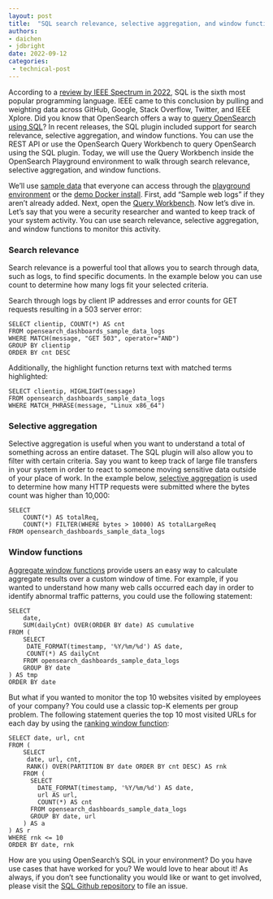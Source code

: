 ```yaml
---
layout: post
title:  "SQL search relevance, selective aggregation, and window functions in OpenSearch"
authors:
- daichen
- jdbright
date: 2022-09-12
categories:
 - technical-post
---
```


According to a [review by IEEE Spectrum in 2022](https://spectrum.ieee.org/top-programming-languages-2022), SQL is the sixth most popular programming language. IEEE came to this conclusion by pulling and weighting data across GitHub, Google, Stack Overflow, Twitter, and IEEE Xplore. Did you know that OpenSearch offers a way to [query OpenSearch using SQL](https://opensearch.org/blog/feature/2022/02/feature-deep-dive-opensearch-sql-basic-queries/)? In recent releases, the SQL plugin included support for search relevance, selective aggregation, and window functions. You can use the REST API or use the OpenSearch Query Workbench to query OpenSearch using the SQL plugin. Today, we will use the Query Workbench inside the OpenSearch Playground environment to walk through search relevance, selective aggregation, and window functions.

We’ll use [sample data](https://playground.opensearch.org/app/home#/tutorial_directory) that everyone can access through the [playground environment](http://openseach.playground.com/) or the [demo Docker install](https://opensearch.org/docs/latest/opensearch/install/docker/). First, add “Sample web logs” if they aren’t already added. Next, open the [Query Workbench](https://playground.opensearch.org/app/opensearch-query-workbench). Now let’s dive in. Let’s say that you were a security researcher and wanted to keep track of your system activity. You can use search relevance, selective aggregation, and window functions to monitor this activity.

### Search relevance

Search relevance is a powerful tool that allows you to search through data, such as logs, to find specific documents. In the example below you can use count to determine how many logs fit your selected criteria.

Search through logs by client IP addresses and error counts for GET requests resulting in a 503 server error:

```
SELECT clientip, COUNT(*) AS cnt
FROM opensearch_dashboards_sample_data_logs
WHERE MATCH(message, "GET 503", operator="AND")
GROUP BY clientip
ORDER BY cnt DESC
```

Additionally, the highlight function returns text with matched terms highlighted:

```
SELECT clientip, HIGHLIGHT(message)
FROM opensearch_dashboards_sample_data_logs
WHERE MATCH_PHRASE(message, "Linux x86_64")
```



### Selective aggregation

Selective aggregation is useful when you want to understand a total of something across an entire dataset. The SQL plugin will also allow you to filter with certain criteria. Say you want to keep track of large file transfers in your system in order to react to someone moving sensitive data outside of your place of work. In the example below, [selective aggregation](https://github.com/opensearch-project/sql/blob/main/docs/user/dql/aggregations.rst#filter-clause) is used to determine how many HTTP requests were submitted where the bytes count was higher than 10,000:

```
SELECT
    COUNT(*) AS totalReq,
    COUNT(*) FILTER(WHERE bytes > 10000) AS totalLargeReq
FROM opensearch_dashboards_sample_data_logs
```



### Window functions

[Aggregate window functions](https://github.com/opensearch-project/sql/blob/main/docs/user/dql/window.rst#aggregate-functions) provide users an easy way to calculate aggregate results over a custom window of time. For example, if you wanted to understand how many web calls occurred each day in order to identify abnormal traffic patterns, you could use the following statement:

```
SELECT
    date,
    SUM(dailyCnt) OVER(ORDER BY date) AS cumulative
FROM (
    SELECT
     DATE_FORMAT(timestamp, '%Y/%m/%d') AS date,
     COUNT(*) AS dailyCnt
    FROM opensearch_dashboards_sample_data_logs
    GROUP BY date
) AS tmp
ORDER BY date
```

But what if you wanted to monitor the top 10 websites visited by employees of your company? You could use a classic top-K elements per group problem. The following statement queries the top 10 most visited URLs for each day by using the [ranking window function](https://github.com/opensearch-project/sql/blob/main/docs/user/dql/window.rst#ranking-functions):

```
SELECT date, url, cnt
FROM (
    SELECT
     date, url, cnt,
     RANK() OVER(PARTITION BY date ORDER BY cnt DESC) AS rnk
    FROM (
      SELECT
        DATE_FORMAT(timestamp, '%Y/%m/%d') AS date,
        url AS url,
        COUNT(*) AS cnt
      FROM opensearch_dashboards_sample_data_logs
      GROUP BY date, url
    ) AS a
) AS r
WHERE rnk <= 10
ORDER BY date, rnk
```

How are you using OpenSearch’s SQL in your environment? Do you have use cases that have worked for you? We would love to hear about it! As always, if you don’t see functionality you would like or want to get involved, please visit the [SQL Github repository](https://github.com/opensearch-project/sql) to file an issue.
